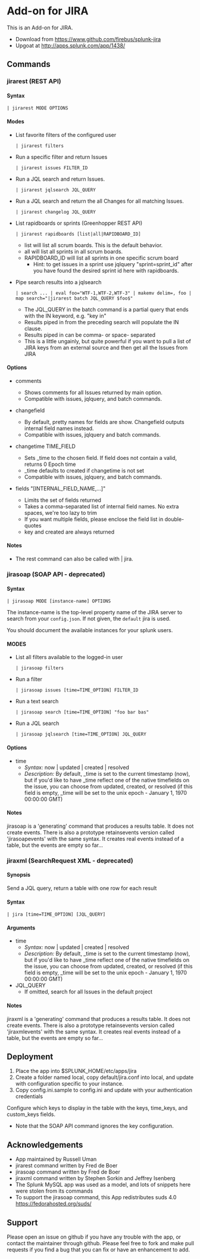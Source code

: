  Add-on for JIRA
======================

This is an Add-on for JIRA.

* Download from https://www.github.com/firebus/splunk-jira
* Upgoat at http://apps.splunk.com/app/1438/

## Commands

### jirarest (REST API)

#### Syntax

```
| jirarest MODE OPTIONS
```

#### Modes

* List favorite filters of the configured user

  ```
  | jirarest filters
  ```

* Run a specific filter and return Issues

  ```
  | jirarest issues FILTER_ID
  ```

* Run a JQL search and return Issues.

  ```
  | jirarest jqlsearch JQL_QUERY
  ```

* Run a JQL search and return the all Changes for all matching Issues.

  ```
  | jirarest changelog JQL_QUERY
  ```

* List rapidboards or sprints (Greenhopper REST API)

  ```
  | jirarest rapidboards [list|all|RAPIDBOARD_ID]
  ```

  * list will list all scrum boards. This is the default behavior.
  * all will list all sprints in all scrum boards.
  * RAPIDBOARD_ID will list all sprints in one specific scrum board
    * Hint: to get issues in a sprint use jqlquery "sprint=sprint_id" after you have found the desired sprint id here with rapidboards.

* Pipe search results into a jqlsearch

  ```
  | search ... | eval foo="WTF-1,WTF-2,WTF-3" | makemv delim=, foo | map search="|jirarest batch JQL_QUERY $foo$"
  ```

  * The JQL_QUERY in the batch command is a partial query that ends with the IN keyword, e.g. "key in"
  * Results piped in from the preceding search will populate the IN clause.
  * Results piped in can be comma- or space- separated
  * This is a little ungainly, but quite powerful if you want to pull a list of JIRA keys from an external source and then get all the Issues from JIRA

#### Options

* comments
  * Shows comments for all Issues returned by main option.
  * Compatible with issues, jqlquery, and batch commands.

* changefield
  * By default, pretty names for fields are show. Changefield outputs internal field names instead.
  * Compatible with issues, jqlquery and batch commands.

* changetime TIME_FIELD
   * Sets _time to the chosen field. If field does not contain a valid, returns 0 Epoch time
   * _time defaults to created if changetime is not set
   * Compatible with issues, jqlquery, and batch commands.

* fields "[INTERNAL_FIELD_NAME,...]"
   * Limits the set of fields returned
   * Takes a comma-separated list of internal field names. No extra spaces, we're too lazy to trim
   * If you want multiple fields, please enclose the field list in double-quotes
   * key and created are always returned

#### Notes

* The rest command can also be called with | jira.

### jirasoap (SOAP API - deprecated)

#### Syntax

```
| jirasoap MODE [instance-name] OPTIONS
```

The instance-name is the top-level property name of the JIRA server to
search from your `config.json`. If not given, the `default` jira is used.

You should document the available instances for your splunk users.

#### MODES

* List all filters available to the logged-in user

  ```
  | jirasoap filters
  ```

* Run a filter

  ```
  | jirasoap issues [time=TIME_OPTION] FILTER_ID
  ```

* Run a text search

  ```
  | jirasoap search [time=TIME_OPTION] "foo bar bas"
  ```

* Run a JQL search

  ```
  | jirasoap jqlsearch [time=TIME_OPTION] JQL_QUERY
  ```

#### Options

* time
    * *Syntax:* now | updated | created | resolved
    * *Description:* By default, _time is set to the current timestamp (now), but if you'd like to have _time reflect one of the native timefields on the issue, you can choose from updated, created, or resolved (if this field is empty, _time will be set to the unix epoch - January 1, 1970 00:00:00 GMT)

#### Notes

jirasoap is a 'generating' command that produces a results table. It does not create events. There is also a prototype retainsevents version called 'jirasoapevents' with the same syntax.
It creates real events instead of a table, but the events are empty so far...

### jiraxml (SearchRequest XML - deprecated)

#### Synopsis

Send a JQL query, return a table with one row for each result

#### Syntax

```
| jira [time=TIME_OPTION] [JQL_QUERY]
```

#### Arguments

* time
    * *Syntax:* now | updated | created | resolved
    * *Description:* By default, _time is set to the current timestamp (now), but if you'd like to have _time reflect one of the native timefields on the issue, you can choose from updated, created, or resolved (if this field is empty, _time will be set to the unix epoch - January 1, 1970 00:00:00 GMT)
* JQL_QUERY
    * If omitted, search for all Issues in the default project

#### Notes

jiraxml is a 'generating' command that produces a results table. It does not create events. There is also a prototype retainsevents version called 'jiraxmlevents' with the same syntax.
It creates real events instead of a table, but the events are empty so far...

## Deployment

1. Place the app into $SPLUNK_HOME/etc/apps/jira
2. Create a folder named local, copy default/jira.conf into local, and update with configuration specific to your instance.
3. Copy config.ini.sample to config.ini and update with your authentication credentials

Configure which keys to display in the table with the keys, time_keys, and custom_keys fields.

* Note that the SOAP API command ignores the key configuration.

## Acknowledgements

* App maintained by Russell Uman
* jirarest command written by Fred de Boer
* jirasoap command written by Fred de Boer
* jiraxml command written by Stephen Sorkin and Jeffrey Isenberg
* The Splunk MySQL app was used as a model, and lots of snippets here were stolen from its commands
* To support the jirasoap command, this App redistributes suds 4.0 https://fedorahosted.org/suds/

## Support

Please open an issue on github if you have any trouble with the app, or contact the maintainer through github.
Please feel free to fork and make pull requests if you find a bug that you can fix or have an enhancement to add.
